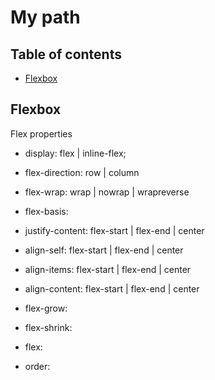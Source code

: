 # My path

## Table of contents 
* [Flexbox](#flexbox)

## Flexbox
Flex properties

* display: flex | inline-flex;
* flex-direction: row | column
* flex-wrap: wrap | nowrap | wrapreverse
* flex-basis: <length>

* justify-content: flex-start | flex-end | center

* align-self: flex-start | flex-end | center
* align-items: flex-start | flex-end | center
* align-content: flex-start | flex-end | center

* flex-grow: <number>
* flex-shrink: <number>
* flex: <integer>
* order: <integer>
